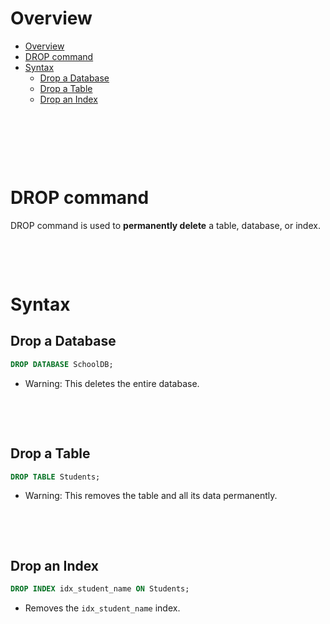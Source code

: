 # Overview

- [Overview](#overview)
- [DROP command](#drop-command)
- [Syntax](#syntax)
  - [Drop a Database](#drop-a-database)
  - [Drop a Table](#drop-a-table)
  - [Drop an Index](#drop-an-index)

&nbsp;

&nbsp;

&nbsp;

# DROP command

DROP command is used to **permanently delete** a table, database, or index.

&nbsp;

&nbsp;

# Syntax

## Drop a Database

```sql
DROP DATABASE SchoolDB;
```

- Warning: This deletes the entire database.

&nbsp;

&nbsp;

## Drop a Table

```sql
DROP TABLE Students;
```

- Warning: This removes the table and all its data permanently.

&nbsp;

&nbsp;

## Drop an Index

```sql
DROP INDEX idx_student_name ON Students;
```

- Removes the `idx_student_name` index.

&nbsp;

&nbsp;

&nbsp;

&nbsp;

&nbsp;
